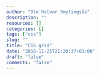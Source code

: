 ```yaml
---
author: "Ole Halvor Smylingsås"
description: ""
resources: []
categories: []
tags: ["css"]  
slug: ""
title: "CSS grid"
date: "2018-11-25T21:20:37+01:00"
draft: "false"
comments: "false"
---
```


<!--more-->

